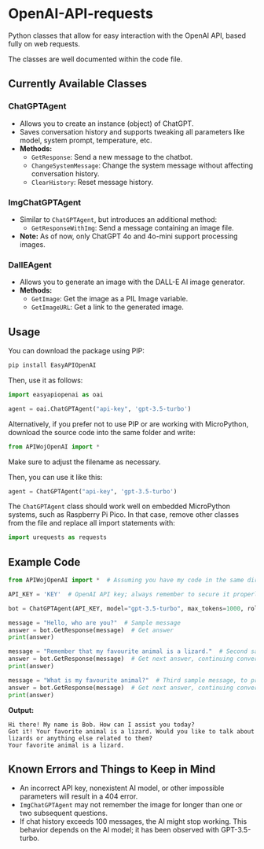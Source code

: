 # OpenAI-API-requests

Python classes that allow for easy interaction with the OpenAI API, based fully on web requests.

The classes are well documented within the code file.

## Currently Available Classes

### ChatGPTAgent
- Allows you to create an instance (object) of ChatGPT.
- Saves conversation history and supports tweaking all parameters like model, system prompt, temperature, etc.
- **Methods:**
  - `GetResponse`: Send a new message to the chatbot.
  - `ChangeSystemMessage`: Change the system message without affecting conversation history.
  - `ClearHistory`: Reset message history.

### ImgChatGPTAgent
- Similar to `ChatGPTAgent`, but introduces an additional method:
  - `GetResponseWithImg`: Send a message containing an image file.
- **Note:** As of now, only ChatGPT 4o and 4o-mini support processing images.

### DallEAgent
- Allows you to generate an image with the DALL-E AI image generator.
- **Methods:**
  - `GetImage`: Get the image as a PIL Image variable.
  - `GetImageURL`: Get a link to the generated image.

## Usage

You can download the package using PIP:

```bash
pip install EasyAPIOpenAI
```

Then, use it as follows:

```python
import easyapiopenai as oai

agent = oai.ChatGPTAgent("api-key", 'gpt-3.5-turbo')
```

Alternatively, if you prefer not to use PIP or are working with MicroPython, download the source code into the same folder and write:

```python
from APIWojOpenAI import *
```

Make sure to adjust the filename as necessary.

Then, you can use it like this:

```python
agent = ChatGPTAgent("api-key", 'gpt-3.5-turbo')
```

The `ChatGPTAgent` class should work well on embedded MicroPython systems, such as Raspberry Pi Pico. In that case, remove other classes from the file and replace all import statements with:

```python
import urequests as requests
```

## Example Code

```python
from APIWojOpenAI import *  # Assuming you have my code in the same directory saved to file APIWojOpenAI.py

API_KEY = 'KEY'  # OpenAI API key; always remember to secure it properly.

bot = ChatGPTAgent(API_KEY, model="gpt-3.5-turbo", max_tokens=1000, role="Your name is Bob")

message = "Hello, who are you?"  # Sample message
answer = bot.GetResponse(message)  # Get answer
print(answer)

message = "Remember that my favourite animal is a lizard."  # Second sample message
answer = bot.GetResponse(message)  # Get next answer, continuing conversation
print(answer)

message = "What is my favourite animal?"  # Third sample message, to prove it remembers
answer = bot.GetResponse(message)  # Get next answer, continuing conversation
print(answer)
```

**Output:**
```
Hi there! My name is Bob. How can I assist you today?
Got it! Your favorite animal is a lizard. Would you like to talk about lizards or anything else related to them?
Your favorite animal is a lizard.
```

## Known Errors and Things to Keep in Mind

- An incorrect API key, nonexistent AI model, or other impossible parameters will result in a 404 error.
- `ImgChatGPTAgent` may not remember the image for longer than one or two subsequent questions.
- If chat history exceeds 100 messages, the AI might stop working. This behavior depends on the AI model; it has been observed with GPT-3.5-turbo.
